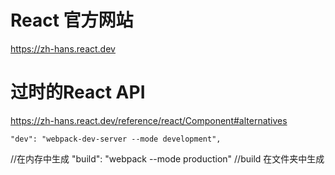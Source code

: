 # React 官方网站
https://zh-hans.react.dev

# 过时的React API 

https://zh-hans.react.dev/reference/react/Component#alternatives


    "dev": "webpack-dev-server --mode development",
//在内存中生成
    "build": "webpack --mode production"
//build 在文件夹中生成